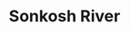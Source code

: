 ---
title: "Sonkosh River"
title_bn: "সংকোষ নদী"
description: "This river ousted between Katajalam and Khoja Kata of Madarganj, Kurigram that divided into two strems at Balarhat which finally fallen into Gongadhor River."
---